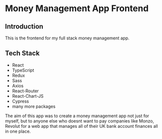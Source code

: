 # Money Management App Frontend

## Introduction

This is the frontend for my full stack money management app.
&nbsp;


## Tech Stack
- React
- TypeScript
- Redux
- Sass
- Axios
- React-Router
- React-Chart-JS
- Cypress
- many more packages
&nbsp;


The aim of this app was to create a money management app not just for myself, but to anyone else who doesnt want to pay companies like Monzo, Revolut for a web app that manages all of their UK bank account finances all in one place.
